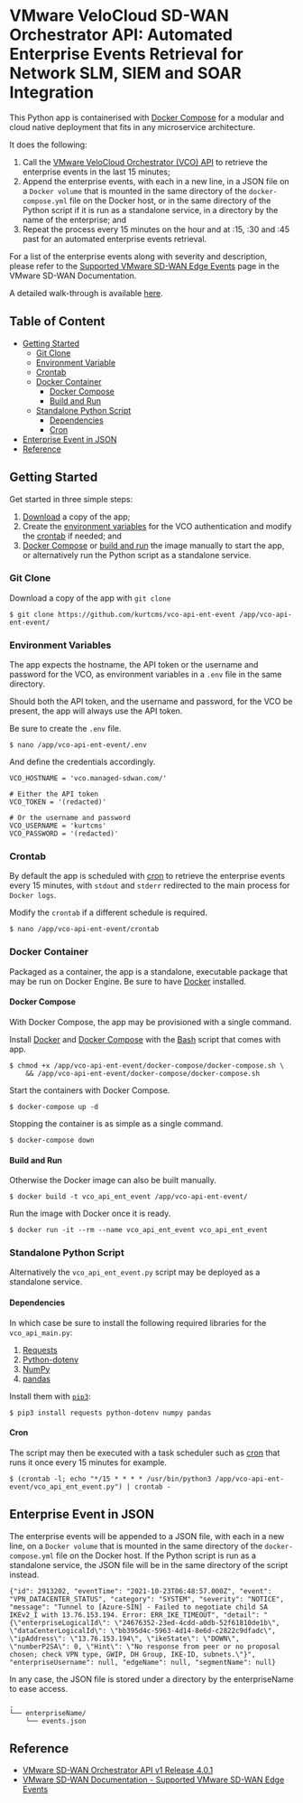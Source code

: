 # VMware VeloCloud SD-WAN Orchestrator API: Automated Enterprise Events Retrieval for Network SLM, SIEM and SOAR Integration

This Python app is containerised with [Docker Compose](https://docs.docker.com/compose/) for a modular and cloud native deployment that fits in any microservice architecture.

It does the following:

1. Call the [VMware VeloCloud Orchestrator (VCO) API](#reference) to retrieve the enterprise events in the last 15 minutes;
2. Append the enterprise events, with each in a new line, in a JSON file on a `Docker volume` that is mounted in the same directory of the `docker-compose.yml` file on the Docker host, or in the same directory of the Python script if it is run as a standalone service, in a directory by the name of the enterprise; and
3. Repeat the process every 15 minutes on the hour and at :15, :30 and :45 past for an automated enterprise events retrieval.

For a list of the enterprise events along with severity and description, please refer to the [Supported VMware SD-WAN Edge Events](#reference) page in the VMware SD-WAN Documentation.

A detailed walk-through is available [here](https://kurtcms.org/vmware-velocloud-sd-wan-orchestrator-api-automated-enterprise-events-retrieval-for-network-slm-siem-and-soar-integration/).

## Table of Content

- [Getting Started](#getting-started)
  - [Git Clone](#git-clone)
  - [Environment Variable](#environment-variables)
  - [Crontab](#crontab)
  - [Docker Container](#docker-container)
	  - [Docker Compose](#docker-compose)
	  - [Build and Run](#build-and-run)
  - [Standalone Python Script](#standalone-python-script)
    - [Dependencies](#dependencies)
    - [Cron](#cron)
- [Enterprise Event in JSON](#enterprise-event-in-json)
- [Reference](#reference)

## Getting Started

Get started in three simple steps:

1. [Download](#git-clone) a copy of the app;
2. Create the [environment variables](#environment-variables) for the VCO authentication and modify the [crontab](#crontab) if needed; and
3. [Docker Compose](#docker-compose) or [build and run](#build-and-run) the image manually to start the app, or alternatively run the Python script as a standalone service.

### Git Clone

Download a copy of the app with `git clone`
```shell
$ git clone https://github.com/kurtcms/vco-api-ent-event /app/vco-api-ent-event/
```

### Environment Variables

The app expects the hostname, the API token or the username and password for the VCO, as environment variables in a `.env` file in the same directory.

Should both the API token, and the username and password, for the VCO be present, the app will always use the API token.

Be sure to create the `.env` file.

```shell
$ nano /app/vco-api-ent-event/.env
```

And define the credentials accordingly.

```
VCO_HOSTNAME = 'vco.managed-sdwan.com/'

# Either the API token
VCO_TOKEN = '(redacted)'

# Or the username and password
VCO_USERNAME = 'kurtcms'
VCO_PASSWORD = '(redacted)'
```

### Crontab

By default the app is scheduled with [cron](https://linux.die.net/man/8/cron) to retrieve the enterprise events every 15 minutes, with `stdout` and `stderr` redirected to the main process for `Docker logs`.

Modify the `crontab` if a different schedule is required.

```shell
$ nano /app/vco-api-ent-event/crontab
```

### Docker Container

Packaged as a container, the app is a standalone, executable package that may be run on Docker Engine. Be sure to have [Docker](https://docs.docker.com/engine/install/) installed.

#### Docker Compose

With Docker Compose, the app may be provisioned with a single command.

Install [Docker](https://docs.docker.com/engine/install/) and [Docker Compose](https://docs.docker.com/compose/install/) with the [Bash](https://github.com/gitGNU/gnu_bash) script that comes with app.

```shell
$ chmod +x /app/vco-api-ent-event/docker-compose/docker-compose.sh \
    && /app/vco-api-ent-event/docker-compose/docker-compose.sh
```

Start the containers with Docker Compose.

```shell
$ docker-compose up -d
```

Stopping the container is as simple as a single command.

```shell
$ docker-compose down
```

#### Build and Run

Otherwise the Docker image can also be built manually.

```shell
$ docker build -t vco_api_ent_event /app/vco-api-ent-event/
```

Run the image with Docker once it is ready.

```shell
$ docker run -it --rm --name vco_api_ent_event vco_api_ent_event
```

### Standalone Python Script

Alternatively the `vco_api_ent_event.py` script may be deployed as a standalone service.

#### Dependencies

In which case be sure to install the following required libraries for the `vco_api_main.py`:

1. [Requests](https://github.com/psf/requests)
2. [Python-dotenv](https://github.com/theskumar/python-dotenv)
3. [NumPy](https://github.com/numpy/numpy)
4. [pandas](https://github.com/pandas-dev/pandas)

Install them with [`pip3`](https://github.com/pypa/pip):

```shell
$ pip3 install requests python-dotenv numpy pandas
```

#### Cron

The script may then be executed with a task scheduler such as [cron](https://linux.die.net/man/8/cron) that runs it once every 15 minutes for example.

```shell
$ (crontab -l; echo "*/15 * * * * /usr/bin/python3 /app/vco-api-ent-event/vco_api_ent_event.py") | crontab -
```

## Enterprise Event in JSON

The enterprise events will be appended to a JSON file, with each in a new line, on a `Docker volume` that is mounted in the same directory of the `docker-compose.yml` file on the Docker host. If the Python script is run as a standalone service, the JSON file will be in the same directory of the script instead.

```
{"id": 2913202, "eventTime": "2021-10-23T06:48:57.000Z", "event": "VPN_DATACENTER_STATUS", "category": "SYSTEM", "severity": "NOTICE", "message": "Tunnel to [Azure-SIN] - Failed to negotiate child SA IKEv2_I with 13.76.153.194. Error: ERR_IKE_TIMEOUT", "detail": "{\"enterpriseLogicalId\": \"24676352-23ed-4cdd-a0db-52f61810de1b\", \"dataCenterLogicalId\": \"bb395d4c-5963-4d14-8e6d-c2822c9dfadc\", \"ipAddress\": \"13.76.153.194\", \"ikeState\": \"DOWN\", \"numberP2SA\": 0, \"Hint\": \"No response from peer or no proposal chosen; check VPN type, GWIP, DH Group, IKE-ID, subnets.\"}", "enterpriseUsername": null, "edgeName": null, "segmentName": null}
```

In any case, the JSON file is stored under a directory by the enterpriseName to ease access.

```
.
└── enterpriseName/
    └── events.json
```

## Reference

- [VMware SD-WAN Orchestrator API v1 Release 4.0.1](https://code.vmware.com/apis/1045/velocloud-sdwan-vco-api)
- [VMware SD-WAN Documentation - Supported VMware SD-WAN Edge Events](https://docs.vmware.com/en/VMware-SD-WAN/4.0/VMware-SD-WAN-by-VeloCloud-Administration-Guide/GUID-0A41BC6A-5D8D-412A-BB87-A6B782997574.html)
